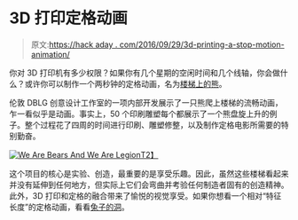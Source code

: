 # 3D 打印定格动画

> 原文:[https://hack aday . com/2016/09/29/3d-printing-a-stop-motion-animation/](https://hackaday.com/2016/09/29/3d-printing-a-stop-motion-animation/)

你对 3D 打印机有多少权限？如果你有几个星期的空闲时间和几个线轴，你会做什么？或许你可以制作一个两秒钟的定格动画，名为[楼梯上的熊](http://www.thisiscolossal.com/2014/04/bears-on-stairs-dblg/)。

伦敦 DBLG 创意设计工作室的一项内部开发展示了一只熊爬上楼梯的流畅动画，乍一看似乎是动画。事实上，50 个印刷雕塑每个都展示了一个熊盘旋上升的例子。整个过程花了四周的时间进行印刷、雕塑修整，以及制作定格电影所需要的特别勤奋。

[![We Are Bears And We Are Legion](../Images/cf680951259915c08b80624056e89291.png)T2】](https://hackaday.com/wp-content/uploads/2016/09/we-are-bears-and-we-are-legion.jpg)

这个项目的核心是实验、创造，最重要的是享受乐趣。因此，虽然这些楼梯看起来并没有延伸到任何地方，但实际上它们会弯曲并考验任何制造者固有的创造精神。此外，3D 打印和定格的融合带来了愉悦的视觉享受。如果你想看一个相对“特征长度”的定格动画，看看[兔子的洞](http://hackaday.com/2013/11/09/the-rabbits-hole-creative-reuse-and-stop-motion-animation/)。